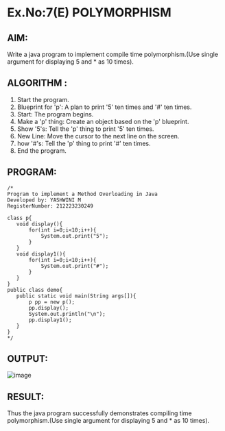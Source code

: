 # Ex.No:7(E)  POLYMORPHISM

## AIM:
Write a java program to implement compile time polymorphism.(Use single argument for displaying 5 and * as 10 times).


## ALGORITHM :
1.	Start the program.
2.	Blueprint for 'p': A plan to print '5' ten times and '#' ten times.
3.	Start: The program begins.
4.	Make a 'p' thing: Create an object based on the 'p' blueprint.
5.	Show '5's: Tell the 'p' thing to print '5' ten times.
6.	New Line: Move the cursor to the next line on the screen.
7.	how '#'s: Tell the 'p' thing to print '#' ten times.
8.	End the program.

## PROGRAM:
 ```
/*
Program to implement a Method Overloading in Java
Developed by: YASHWINI M
RegisterNumber: 212223230249

class p{
    void display(){
        for(int i=0;i<10;i++){
            System.out.print("5");
        }
    }
    void display1(){
        for(int i=0;i<10;i++){
            System.out.print("#");
        }
    }
}
public class demo{
    public static void main(String args[]){
        p pp = new p();
        pp.display();
        System.out.println("\n");
        pp.display1();
    }
}
*/
```

## OUTPUT:
![image](https://github.com/user-attachments/assets/76643e49-e82a-4cb7-b94e-583572b45564)

## RESULT:
Thus the  java program successfully demonstrates compiling time polymorphism.(Use single argument for displaying 5 and * as 10 times).
